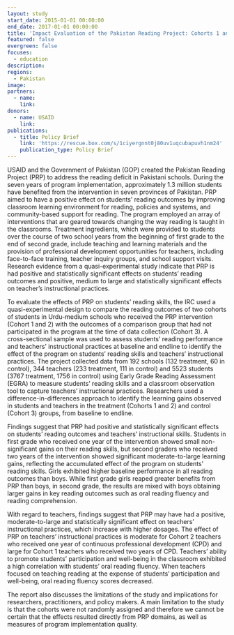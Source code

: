 ```yaml
---
layout: study
start_date: 2015-01-01 00:00:00
end_date: 2017-01-01 00:00:00
title: 'Impact Evaluation of the Pakistan Reading Project: Cohorts 1 and 2'
featured: false
evergreen: false
focuses:
  - education
description:
regions:
  - Pakistan
image:
partners:
  - name:
    link:
donors:
  - name: USAID
    link:
publications:
  - title: Policy Brief
    link: 'https://rescue.box.com/s/1ciyergnnt0j80uv1uqcubapuvh1nm24'
    publication_type: Policy Brief
---
```


USAID and the Government of Pakistan (GOP) created the Pakistan Reading Project (PRP) to address the reading deficit in Pakistani schools. During the seven years of program implementation, approximately 1.3 million students have benefited from the intervention in seven provinces of Pakistan. PRP aimed to have a positive effect on students’ reading outcomes by improving classroom learning environment for reading, policies and systems, and community-based support for reading. The program employed an array of interventions that are geared towards changing the way reading is taught in the classrooms. Treatment ingredients, which were provided to students over the course of two school years from the beginning of first grade to the end of second grade, include teaching and learning materials and the provision of professional development opportunities for teachers, including face-to-face training, teacher inquiry groups, and school support visits. Research evidence from a quasi-experimental study indicate that PRP is had positive and statistically significant effects on students’ reading outcomes and positive, medium to large and statistically significant effects on teacher’s instructional practices.&nbsp;

To evaluate the effects of PRP on students’ reading skills, the IRC used a quasi-experimental design to compare the reading outcomes of two cohorts of students in Urdu-medium schools who received the PRP intervention (Cohort 1 and 2) with the outcomes of a comparison group that had not participated in the program at the time of data collection (Cohort 3). A cross-sectional sample was used to assess students’ reading performance and teachers’ instructional practices at baseline and endline to identify the effect of the program on students’ reading skills and teachers’ instructional practices. The project collected data from 192 schools (132 treatment, 60 in control), 344 teachers (233 treatment, 111 in control) and 5523 students (3767 treatment, 1756 in control) using Early Grade Reading Assessment (EGRA) to measure students’ reading skills and a classroom observation tool to capture teachers’ instructional practices. Researchers used a difference-in-differences approach to identify the learning gains observed in students and teachers in the treatment (Cohorts 1 and 2) and control (Cohort 3) groups, from baseline to endline.&nbsp;

Findings suggest that PRP had positive and statistically significant effects on students’ reading outcomes and teachers’ instructional skills. Students in first grade who received one year of the intervention showed small non-significant gains on their reading skills, but second graders who received two years of the intervention showed significant moderate-to-large learning gains, reflecting the accumulated effect of the program on students’ reading skills. Girls exhibited higher baseline performance in all reading outcomes than boys. While first grade girls reaped greater benefits from PRP than boys, in second grade, the results are mixed with boys obtaining larger gains in key reading outcomes such as oral reading fluency and reading comprehension.&nbsp;

With regard to teachers, findings suggest that PRP may have had a positive, moderate-to-large and statistically significant effect on teachers’ instructional practices, which increase with higher dosages. The effect of PRP on teachers’ instructional practices is moderate for Cohort 2 teachers who received one year of continuous professional development (CPD) and large for Cohort 1 teachers who received two years of CPD. Teachers’ ability to promote students’ participation and well-being in the classroom exhibited a high correlation with students’ oral reading fluency. When teachers focused on teaching reading at the expense of students’ participation and well-being, oral reading fluency scores decreased.&nbsp;

The report also discusses the limitations of the study and implications for researchers, practitioners, and policy makers. A main limitation to the study is that the cohorts were not randomly assigned and therefore we cannot be certain that the effects resulted directly from PRP domains, as well as measures of program implementation quality.